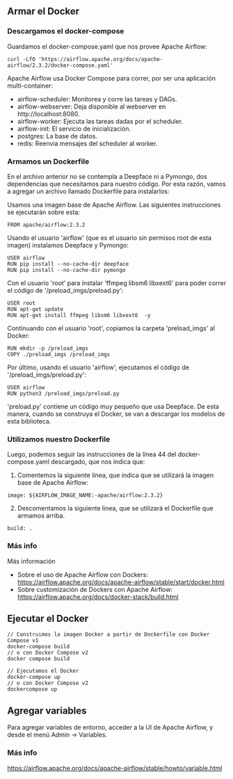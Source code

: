 ## Armar el Docker
### Descargamos el docker-compose
Guardamos el docker-compose.yaml que nos provee Apache Airflow:
```
curl -LfO 'https://airflow.apache.org/docs/apache-airflow/2.3.2/docker-compose.yaml'
```

Apache Airflow usa Docker Compose para correr, por ser una aplicación multi-container:
- airflow-scheduler: Monitorea y corre las tareas y DAGs.
- airflow-webserver: Deja disponible al webserver en  http://localhost:8080.
- airflow-worker: Ejecuta las tareas dadas por el scheduler.
- airflow-init: El servicio de inicialización.
- postgres: La base de datos.
- redis: Reenvia mensajes del scheduler al worker.

### Armamos un Dockerfile
En el archivo anterior no se contempla a Deepface ni a Pymongo, dos dependencias que necesitamos para nuestro código. Por esta razón, vamos a agregar un archivo llamado Dockerfile para instalarlos:

Usamos una imagen base de Apache Airflow. Las siguientes instrucciones se ejecutarán sobre esta:
```
FROM apache/airflow:2.3.2
```
Usando el usuario 'airflow' (que es el usuario sin permisos root de esta imagen) instalamos Deepface y Pymongo: 
```
USER airflow
RUN pip install --no-cache-dir deepface
RUN pip install --no-cache-dir pymongo
```
Con el usuario 'root' para instalar 'ffmpeg libsm6 libxext6' para poder correr el código de '/preload_imgs/preload.py':
```
USER root
RUN apt-get update
RUN apt-get install ffmpeg libsm6 libxext6  -y
```
Continuando con el usuario 'root', copiamos la carpeta 'preload_imgs' al Docker:
```
RUN mkdir -p /preload_imgs
COPY ./preload_imgs /preload_imgs
```
Por último, usando el usuario 'airflow', ejecutamos el código de '/preload_imgs/preload.py':
```
USER airflow
RUN python3 /preload_imgs/preload.py
```
'preload.py' contiene un código muy pequeño que usa Deepface. De esta manera, cuando se construya el Docker, se van a descargar los modelos de esta biblioteca.

### Utilizamos nuestro Dockerfile
Luego, podemos seguir las instrucciones de la línea 44 del docker-compose.yaml descargado, que nos indica que:
1. Comentemos la siguiente línea, que indica que se utilizará la imagen base de Apache Airflow:
```
image: ${AIRFLOW_IMAGE_NAME:-apache/airflow:2.3.2}
```
2. Descomentamos la siguiente linea, que se utilizará el Dockerfile que armamos arriba.
```
build: .
```

### Más info
Más información
- Sobre el uso de Apache Airflow con Dockers: https://airflow.apache.org/docs/apache-airflow/stable/start/docker.html
- Sobre customización de Dockers con Apache Airflow: https://airflow.apache.org/docs/docker-stack/build.html

## Ejecutar el Docker
```
// Construimos la imagen Docker a partir de Dockerfile con Docker Compose v1
docker-compose build
// o con Docker Compose v2
docker compose build

// Ejecutamos el Docker
docker-compose up
// o con Docker Compose v2
dockercompose up
```

## Agregar variables
Para agregar variables de entorno, acceder a la UI de Apache Airflow, y desde el menú Admin -> Variables.

### Más info
https://airflow.apache.org/docs/apache-airflow/stable/howto/variable.html
